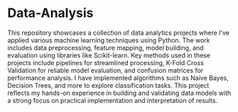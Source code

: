 # Data-Analysis

This repository showcases a collection of data analytics projects where I’ve applied various machine learning techniques using Python. The work includes data preprocessing, feature mapping, model building, and evaluation using libraries like Scikit-learn. Key methods used in these projects include pipelines for streamlined processing, K-Fold Cross Validation for reliable model evaluation, and confusion matrices for performance analysis. I have implemented algorithms such as Naive Bayes, Decision Trees, and more to explore classification tasks. This project reflects my hands-on experience in building and validating data models with a strong focus on practical implementation and interpretation of results.
